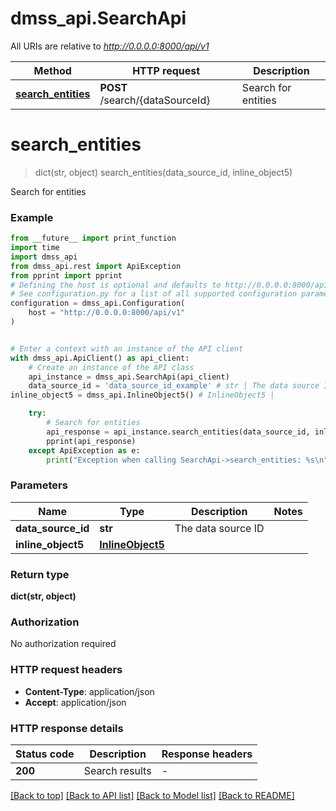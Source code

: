 # dmss_api.SearchApi

All URIs are relative to *http://0.0.0.0:8000/api/v1*

Method | HTTP request | Description
------------- | ------------- | -------------
[**search_entities**](SearchApi.md#search_entities) | **POST** /search/{dataSourceId} | Search for entities


# **search_entities**
> dict(str, object) search_entities(data_source_id, inline_object5)

Search for entities

### Example

```python
from __future__ import print_function
import time
import dmss_api
from dmss_api.rest import ApiException
from pprint import pprint
# Defining the host is optional and defaults to http://0.0.0.0:8000/api/v1
# See configuration.py for a list of all supported configuration parameters.
configuration = dmss_api.Configuration(
    host = "http://0.0.0.0:8000/api/v1"
)


# Enter a context with an instance of the API client
with dmss_api.ApiClient() as api_client:
    # Create an instance of the API class
    api_instance = dmss_api.SearchApi(api_client)
    data_source_id = 'data_source_id_example' # str | The data source ID
inline_object5 = dmss_api.InlineObject5() # InlineObject5 | 

    try:
        # Search for entities
        api_response = api_instance.search_entities(data_source_id, inline_object5)
        pprint(api_response)
    except ApiException as e:
        print("Exception when calling SearchApi->search_entities: %s\n" % e)
```

### Parameters

Name | Type | Description  | Notes
------------- | ------------- | ------------- | -------------
 **data_source_id** | **str**| The data source ID | 
 **inline_object5** | [**InlineObject5**](InlineObject5.md)|  | 

### Return type

**dict(str, object)**

### Authorization

No authorization required

### HTTP request headers

 - **Content-Type**: application/json
 - **Accept**: application/json

### HTTP response details
| Status code | Description | Response headers |
|-------------|-------------|------------------|
**200** | Search results |  -  |

[[Back to top]](#) [[Back to API list]](../README.md#documentation-for-api-endpoints) [[Back to Model list]](../README.md#documentation-for-models) [[Back to README]](../README.md)

